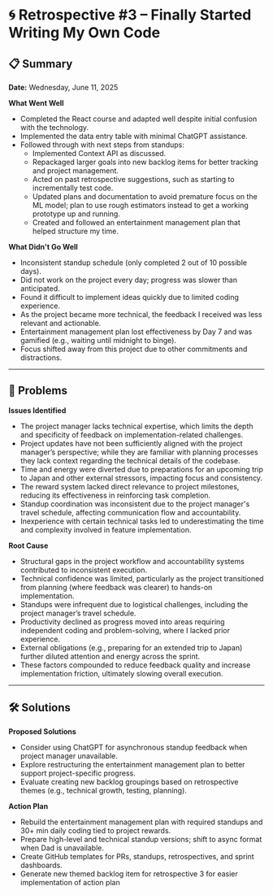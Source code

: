 # 🌀 Retrospective #3 – Finally Started Writing My Own Code

## 📋 Summary
**Date:** Wednesday, June 11, 2025

**What Went Well**
- Completed the React course and adapted well despite initial confusion with the technology.
- Implemented the data entry table with minimal ChatGPT assistance.
- Followed through with next steps from standups:
    - Implemented Context API as discussed.
    - Repackaged larger goals into new backlog items for better tracking and project management.
    - Acted on past retrospective suggestions, such as starting to incrementally test code.
    - Updated plans and documentation to avoid premature focus on the ML model; plan to use rough estimators instead to get a working prototype up and running.
    - Created and followed an entertainment management plan that helped structure my time.

**What Didn't Go Well**
- Inconsistent standup schedule (only completed 2 out of 10 possible days).
- Did not work on the project every day; progress was slower than anticipated.
- Found it difficult to implement ideas quickly due to limited coding experience.
- As the project became more technical, the feedback I received was less relevant and actionable.
- Entertainment management plan lost effectiveness by Day 7 and was gamified (e.g., waiting until midnight to binge).
- Focus shifted away from this project due to other commitments and distractions.

---

## 🧩 Problems

**Issues Identified**
- The project manager lacks technical expertise, which limits the depth and specificity of feedback on implementation-related challenges.
- Project updates have not been sufficiently aligned with the project manager’s perspective; while they are familiar with planning processes they lack context regarding the technical details of the codebase.
- Time and energy were diverted due to preparations for an upcoming trip to Japan and other external stressors, impacting focus and consistency.
- The reward system lacked direct relevance to project milestones, reducing its effectiveness in reinforcing task completion.
- Standup coordination was inconsistent due to the project manager's travel schedule, affecting communication flow and accountability.
- Inexperience with certain technical tasks led to underestimating the time and complexity involved in feature implementation.

**Root Cause**
- Structural gaps in the project workflow and accountability systems contributed to inconsistent execution.
- Technical confidence was limited, particularly as the project transitioned from planning (where feedback was clearer) to hands-on implementation.
- Standups were infrequent due to logistical challenges, including the project manager’s travel schedule.
- Productivity declined as progress moved into areas requiring independent coding and problem-solving, where I lacked prior experience.
- External obligations (e.g., preparing for an extended trip to Japan) further diluted attention and energy across the sprint.
- These factors compounded to reduce feedback quality and increase implementation friction, ultimately slowing overall execution.


---

## 🛠️ Solutions

**Proposed Solutions**
- Consider using ChatGPT for asynchronous standup feedback when project manager unavailable.
- Explore restructuring the entertainment management plan to better support project-specific progress.
- Evaluate creating new backlog groupings based on retrospective themes (e.g., technical growth, testing, planning).

**Action Plan**
- Rebuild the entertainment management plan with required standups and 30+ min daily coding tied to project rewards.
- Prepare high-level and technical standup versions; shift to async format when Dad is unavailable.
- Create GitHub templates for PRs, standups, retrospectives, and sprint dashboards.
- Generate new themed backlog item for retrospective 3 for easier implementation of action plan